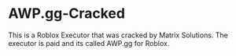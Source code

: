 # AWP.gg-Cracked
This is a Roblox Executor that was cracked by Matrix Solutions. The executor is paid and its called AWP.gg for Roblox.
